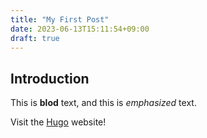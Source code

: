 ```yaml
---
title: "My First Post"
date: 2023-06-13T15:11:54+09:00
draft: true
---
```


## Introduction 

This is **blod** text, and this is *emphasized* text. 

Visit the [Hugo](https://gohugo.io) website!